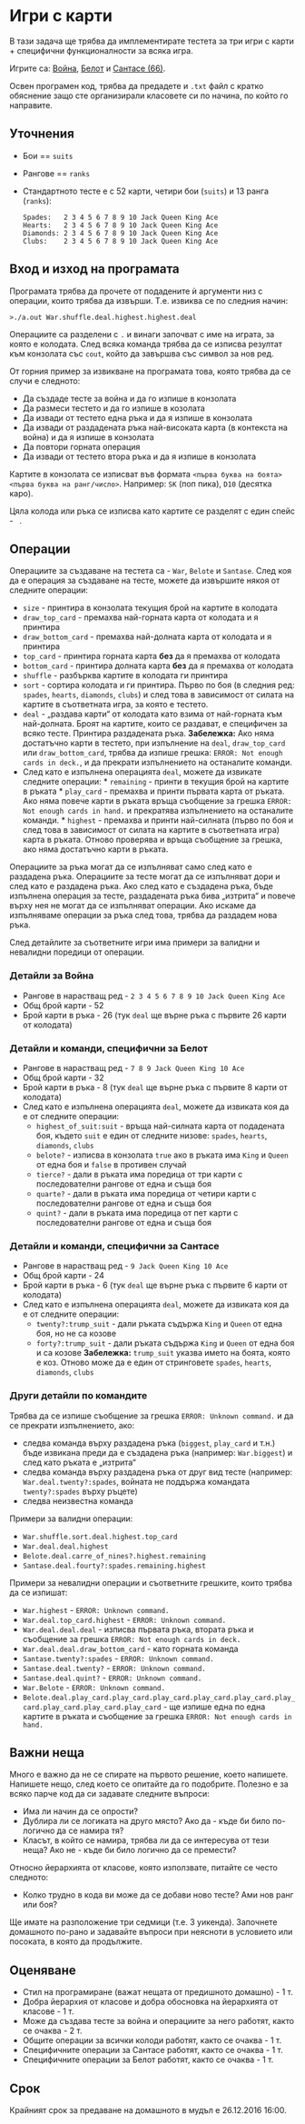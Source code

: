 # Игри с карти

В тази задача ще трябва да имплементирате тестета за три
игри с карти + специфични функционалности за всяка игра.

Игрите са: [Война](https://en.wikipedia.org/wiki/War_\(card_game\)), [Белот](https://en.wikipedia.org/wiki/Belote) и [Сантасе (66)](https://en.wikipedia.org/wiki/Sixty-six_\(card_game\)).

Освен програмен код, трябва да предадете и `.txt` файл с кратко обяснение защо сте организирали класовете си по начина, по който го направите.

## Уточнения

*   Бои == `suits`
*   Рангове == `ranks`
*   Стандартното тесте е с 52 карти, четири бои (`suits`) и 13 ранга (`ranks`):

        Spades:   2 3 4 5 6 7 8 9 10 Jack Queen King Ace
        Hearts:   2 3 4 5 6 7 8 9 10 Jack Queen King Ace
        Diamonds: 2 3 4 5 6 7 8 9 10 Jack Queen King Ace
        Clubs:    2 3 4 5 6 7 8 9 10 Jack Queen King Ace

## Вход и изход на програмата

Програмата трябва да прочете от подадените ѝ аргументи низ с операции, които трябва да извърши. Т.е. извиква се по следния начин:
```
>./a.out War.shuffle.deal.highest.highest.deal
```
Операциите са разделени с `.` и винаги започват с име на играта, за която е колодата. След всяка команда трябва да се изписва резултат към конзолата със `cout`, който да завършва със символ за нов ред.

От горния пример за извикване на програмата това, която трябва да се случи е следното:

*  Да създаде тесте за война и да го изпише в конзолата
*  Да размеси тестето и да го изпише в козолата
*  Да извади от тестето една ръка и да я изпише в конзолата
*  Да извади от раздадената ръка най-високата карта (в контекста на война) и да я изпише в конзолата
*  Да повтори горната операция
*  Да извади от тестето втора ръка и да я изпише в конзолата

Картите в конзолата се изписват във формата `<първа буква на боята><първа буква на ранг/число>`. Например: `SK` (поп пика), `D10` (десятка каро).

Цяла колода или ръка се изписва като картите се разделят с един спейс - ` `.

## Операции

Операциите за създаване на тестета са - `War`, `Belote` и `Santase`.
След коя да е операция за създаване на тесте, можете да извършите някоя от следните операции:

 *   `size` - принтира в конзолата текущия брой на картите в колодата
 *   `draw_top_card` - премахва най-горната карта от колодата и я принтира
 *   `draw_bottom_card` - премахва най-долната карта от колодата и я принтира
 *   `top_card` - принтира горната карта **без** да я премахва от колодата
 *   `bottom_card` - принтира долната карта **без** да я премахва от колодата
 *   `shuffle` - разбърква картите в колодата ги принтира
 *   `sort` - сортира колодата и ги принтира. Първо по боя (в следния ред: `spades`, `hearts`, `diamonds`, `clubs`) и след това в зависимост от силата на картите в съответната игра, за която е тестето.
 *   `deal` - „раздава карти“ от колодата като взима от най-горната към най-долната. Броят на картите, които се раздават, е специфичен за всяко тесте. Принтира раздадената ръка.
 **Забележка:** Ако няма достатъчно карти в тестето, при изпълнение на `deal`, `draw_top_card` или `draw_bottom_card`, трябва да изпише грешка: `ERROR: Not enough cards in deck.`, и да прекрати изпълнението на останалите команди.
 *   След като е изпълнена операцията `deal`, можете да извикате следните операции:
    *   `remaining` - принти в текущия брой на картите в ръката
    *   `play_card` - премахва и принти първата карта от ръката. Ако няма повече карти в ръката връща съобщение за грешка `ERROR: Not enough cards in hand.` и прекратява изпълнението на останалите команди.
    *   `highest` - премахва и принти най-силната (първо по боя и след това в зависимост от силата на картите в съответната игра) карта в ръката. Отново проверява и връща съобщение за грешка, ако няма достатъчно карти в ръката.

Операциите за ръка могат да се изпълняват само след като е раздадена ръка. Операциите за тесте могат да се изпълняват дори и след като е раздадена ръка. Ако след като е създадена ръка, бъде изпълнена операция за тесте, раздадената ръка бива „изтрита“ и повече върху нея не могат да се изпълняват операции. Ако искаме да изпълняваме операции за ръка след това, трябва да раздадем нова ръка.

След детайлите за съответните игри има примери за валидни и невалидни поредици от операции.

### Детайли за Война

*   Рангове в нарастващ ред - `2 3 4 5 6 7 8 9 10 Jack Queen King Ace`
*   Общ брой карти - 52
*   Брой карти в ръка - 26 (тук `deal` ще върне ръка с първите 26 карти от колодата)

### Детайли и команди, специфични за Белот

*   Рангове в нарастващ ред - `7 8 9 Jack Queen King 10 Ace`
*   Общ брой карти - 32
*   Брой карти в ръка - 8 (тук `deal` ще върне ръка с първите 8 карти от колодата)
*   След като е изпълнена операцията `deal`, можете да извиката коя да е от следните операции:
    *   `highest_of_suit:suit` - връща най-силната карта от подадената боя, където `suit` e един от следните низове: `spades`, `hearts`, `diamonds`, `clubs` 
    *   `belote?` - изписва в конзолата `true` ако в ръката има `King` и `Queen` от една боя и `false` в противен случай
    *   `tierce?` - дали в ръката има поредица от три карти с последователни рангове от една и съща боя
    *   `quarte?` - дали в ръката има поредица от четири карти с последователни рангове от една и съща боя
    *   `quint?` - дали в ръката има поредица от пет карти с последователни рангове от една и съща боя

### Детайли и команди, специфични за Сантасе

*   Рангове в нарастващ ред - `9 Jack Queen King 10 Ace`
*   Общ брой карти - 24
*   Брой карти в ръка - 6 (тук `deal` ще върне ръка с първите 6 карти от колодата)
*   След като е изпълнена операцията `deal`, можете да извиката коя да е от следните операции:
    *   `twenty?:trump_suit` - дали ръката съдържа `King` и `Queen` от една боя, но не са козове
    *   `forty?:trump_suit` - дали ръката съдържа `King` и `Queen` от една боя и са козове
    **Забележка:** `trump_suit` указва името на боята, която е коз. Отново може да е един от стринговете `spades`, `hearts`, `diamonds`, `clubs` 

### Други детайли по командите

Трябва да се изпише съобщение за грешка `ERROR: Unknown command.` и да се прекрати изпълнението, ако:

   *   следва команда върху раздадена ръка (`biggest`, `play_card` и т.н.) бъде извикана преди да е създадена ръка (например: `War.biggest`) и след като ръката е „изтрита“
   *   следва команда върху раздадена ръка от друг вид тесте (например: `War.deal.twenty?:spades`, войната не поддържа командата `twenty?:spades` върху ръцете)
   *   следва неизвестна команда

Примери за валидни операции:
   *   `War.shuffle.sort.deal.highest.top_card`
   *   `War.deal.deal.highest`
   *   `Belote.deal.carre_of_nines?.highest.remaining`
   *   `Santase.deal.fourty?:spades.remaining.highest`

Примери за невалидни операции и съответните грешките, които трябва да се изпишат:

   *   `War.highest` - `ERROR: Unknown command.`
   *   `War.deal.top_card.highest` - `ERROR: Unknown command.`
   *   `War.deal.deal.deal` - изписва първата ръка, втората ръка и съобщение за грешка `ERROR: Not enough cards in deck.`
   *   `War.deal.deal.draw_bottom_card` - като горната команда
   *   `Santase.twenty?:spades` - `ERROR: Unknown command.`
   *   `Santase.deal.twenty?` - `ERROR: Unknown command.`
   *   `Santase.deal.quint?` - `ERROR: Unknown command.`
   *   `War.Belote` - `ERROR: Unknown command.`
   *   `Belote.deal.play_card.play_card.play_card.play_card.play_card.play_card.play_card.play_card.play_card` - ще изпише една по една картите в ръката и съобщение за грешка `ERROR: Not enough cards in hand.`

## Важни неща

Много е важно да не се спирате на първото решение, което напишете.
Напишете нещо, след което се опитайте да го подобрите.
Полезно е за всяко парче код да си задавате следните въпроси:

- Има ли начин да се опрости?
- Дублира ли се логиката на друго място? Ако да - къде би било по-логично да се намира тя?
- Класът, в който се намира, трябва ли да се интересува от тези неща? Ако не - къде би било логично да се премести?

Относно йерархията от класове, която използвате, питайте се често следното:

- Колко трудно в кода ви може да се добави ново тесте? Ами нов ранг или боя?

Ще имате на разположение три седмици (т.е. 3 уикенда). Започнете домашното по-рано и задавайте въпроси при неясноти в условието или посоката, в която да продължите.

## Оценяване

   *   Стил на програмиране (важат нещата от предишното домашно) - 1 т.
   *   Добра йерархия от класове и добра обосновка на йерархията от класове - 1 т.
   *   Може да създава тесте за война и операциите за него работят, както се очаква - 2 т.
   *   Общите операции за всички колоди работят, както се очаква - 1 т.
   *   Специфичните операции за Сантасе работят, както се очаква - 1 т.
   *   Специфичните операции за Белот работят, както се очаква - 1 т.

## Срок

Крайният срок за предаване на домашното в мудъл е 26.12.2016 16:00.
